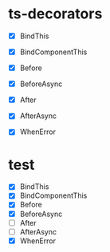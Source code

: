 # ts-decorators

* [x] BindThis
* [x] BindComponentThis
* [x] Before
* [x] BeforeAsync
* [x] After
* [x] AfterAsync
* [x] WhenError



# test

- [x] BindThis
- [x] BindComponentThis
- [x] Before
- [x] BeforeAsync
- [ ] After
- [ ] AfterAsync
- [x] WhenError
